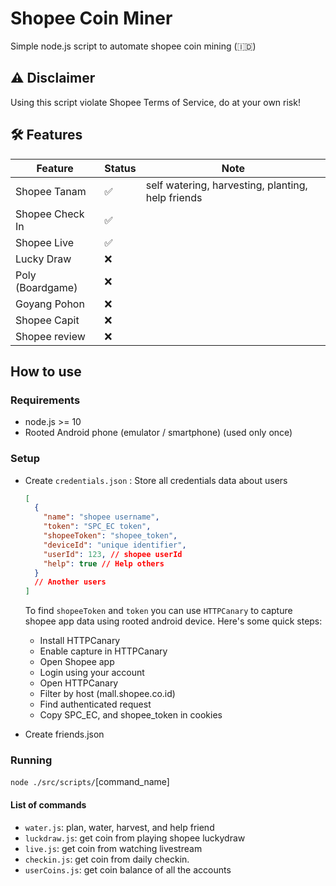 # Shopee Coin Miner

Simple node.js script to automate shopee coin mining (🇮🇩)

## ⚠️ Disclaimer

Using this script violate Shopee Terms of Service, do at your own risk!

## 🛠️ Features

| Feature          | Status | Note                                              |
| ---------------- | ------ | ------------------------------------------------- |
| Shopee Tanam     | ✅     | self watering, harvesting, planting, help friends |
| Shopee Check In  | ✅     |
| Shopee Live      | ✅     |
| Lucky Draw       | ❌     |
| Poly (Boardgame) | ❌     |
| Goyang Pohon     | ❌     |
| Shopee Capit     | ❌     |
| Shopee review    | ❌     |

## How to use

### Requirements

- node.js >= 10
- Rooted Android phone (emulator / smartphone) (used only once)

### Setup

- Create `credentials.json` : Store all credentials data about users

  ```json
  [
    {
      "name": "shopee username",
      "token": "SPC_EC token",
      "shopeeToken": "shopee_token",
      "deviceId": "unique identifier",
      "userId": 123, // shopee userId
      "help": true // Help others
    }
    // Another users
  ]
  ```

  To find `shopeeToken` and `token` you can use `HTTPCanary` to capture shopee app data using rooted android device. Here's some quick steps:

  - Install HTTPCanary
  - Enable capture in HTTPCanary
  - Open Shopee app
  - Login using your account
  - Open HTTPCanary
  - Filter by host (mall.shopee.co.id)
  - Find authenticated request
  - Copy SPC_EC, and shopee_token in cookies

- Create friends.json

### Running

`node ./src/scripts/`[command_name]

#### List of commands

- `water.js`: plan, water, harvest, and help friend
- `luckdraw.js`: get coin from playing shopee luckydraw
- `live.js`: get coin from watching livestream
- `checkin.js`: get coin from daily checkin.
- `userCoins.js`: get coin balance of all the accounts
